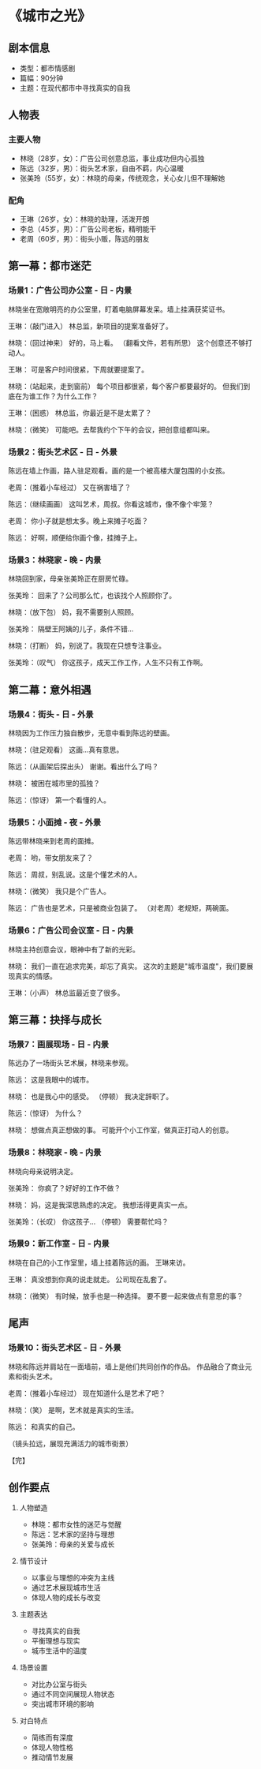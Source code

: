 # 《城市之光》

## 剧本信息
- 类型：都市情感剧
- 篇幅：90分钟
- 主题：在现代都市中寻找真实的自我

## 人物表
### 主要人物
- 林晓（28岁，女）：广告公司创意总监，事业成功但内心孤独
- 陈远（32岁，男）：街头艺术家，自由不羁，内心温暖
- 张美玲（55岁，女）：林晓的母亲，传统观念，关心女儿但不理解她

### 配角
- 王琳（26岁，女）：林晓的助理，活泼开朗
- 李总（45岁，男）：广告公司老板，精明能干
- 老周（60岁，男）：街头小贩，陈远的朋友

## 第一幕：都市迷茫

### 场景1：广告公司办公室 - 日 - 内景
林晓坐在宽敞明亮的办公室里，盯着电脑屏幕发呆。墙上挂满获奖证书。

王琳：（敲门进入）
林总监，新项目的提案准备好了。

林晓：（回过神来）
好的，马上看。
（翻看文件，若有所思）
这个创意还不够打动人。

王琳：
可是客户时间很紧，下周就要提案了。

林晓：（站起来，走到窗前）
每个项目都很紧，每个客户都要最好的。
但我们到底在为谁工作？为什么工作？

王琳：（困惑）
林总监，你最近是不是太累了？

林晓：（微笑）
可能吧。去帮我约个下午的会议，把创意组都叫来。

### 场景2：街头艺术区 - 日 - 外景
陈远在墙上作画，路人驻足观看。画的是一个被高楼大厦包围的小女孩。

老周：（推着小车经过）
又在祸害墙了？

陈远：（继续画画）
这叫艺术，周叔。你看这城市，像不像个牢笼？

老周：
你小子就是想太多。晚上来摊子吃面？

陈远：
好啊，顺便给你画个像，挂摊子上。

### 场景3：林晓家 - 晚 - 内景
林晓回到家，母亲张美玲正在厨房忙碌。

张美玲：
回来了？公司那么忙，也该找个人照顾你了。

林晓：（放下包）
妈，我不需要别人照顾。

张美玲：
隔壁王阿姨的儿子，条件不错...

林晓：（打断）
妈，别说了。我现在只想专注事业。

张美玲：（叹气）
你这孩子，成天工作工作，人生不只有工作啊。

## 第二幕：意外相遇

### 场景4：街头 - 日 - 外景
林晓因为工作压力独自散步，无意中看到陈远的壁画。

林晓：（驻足观看）
这画...真有意思。

陈远：（从画架后探出头）
谢谢。看出什么了吗？

林晓：
被困在城市里的孤独？

陈远：（惊讶）
第一个看懂的人。

### 场景5：小面摊 - 夜 - 外景
陈远带林晓来到老周的面摊。

老周：
哟，带女朋友来了？

陈远：
周叔，别乱说。这是个懂艺术的人。

林晓：（微笑）
我只是个广告人。

陈远：
广告也是艺术，只是被商业包装了。
（对老周）老规矩，两碗面。

### 场景6：广告公司会议室 - 日 - 内景
林晓主持创意会议，眼神中有了新的光彩。

林晓：
我们一直在追求完美，却忘了真实。
这次的主题是"城市温度"，我们要展现真实的情感。

王琳：（小声）
林总监最近变了很多。

## 第三幕：抉择与成长

### 场景7：画展现场 - 日 - 内景
陈远办了一场街头艺术展，林晓来参观。

陈远：
这是我眼中的城市。

林晓：
也是我心中的感受。
（停顿）
我决定辞职了。

陈远：（惊讶）
为什么？

林晓：
想做点真正想做的事。
可能开个小工作室，做真正打动人的创意。

### 场景8：林晓家 - 晚 - 内景
林晓向母亲说明决定。

张美玲：
你疯了？好好的工作不做？

林晓：
妈，这是我深思熟虑的决定。
我想活得更真实一点。

张美玲：（长叹）
你这孩子...
（停顿）
需要帮忙吗？

### 场景9：新工作室 - 日 - 内景
林晓在自己的小工作室里，墙上挂着陈远的画。
王琳来访。

王琳：
真没想到你真的说走就走。
公司现在乱套了。

林晓：（微笑）
有时候，放手也是一种选择。
要不要一起来做点有意思的事？

## 尾声

### 场景10：街头艺术区 - 日 - 外景
林晓和陈远并肩站在一面墙前，墙上是他们共同创作的作品。
作品融合了商业元素和街头艺术。

老周：（推着小车经过）
现在知道什么是艺术了吧？

林晓：（笑）
是啊，艺术就是真实的生活。

陈远：
和真实的自己。

（镜头拉远，展现充满活力的城市街景）

【完】

## 创作要点
1. 人物塑造
   - 林晓：都市女性的迷茫与觉醒
   - 陈远：艺术家的坚持与理想
   - 张美玲：母亲的关爱与成长

2. 情节设计
   - 以事业与理想的冲突为主线
   - 通过艺术展现城市生活
   - 体现人物的成长与改变

3. 主题表达
   - 寻找真实的自我
   - 平衡理想与现实
   - 城市生活中的温度

4. 场景设置
   - 对比办公室与街头
   - 通过不同空间展现人物状态
   - 突出城市环境的影响

5. 对白特点
   - 简练而有深度
   - 体现人物性格
   - 推动情节发展 